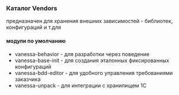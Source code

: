 ### Каталог Vendors

предназначен для хранения внешних зависимостей - библиотек, конфигураций и т.для

#### модули по умолчанию

* vanessa-behavior - для разработки через поведение
* vanessa-base-init - для создания эталонных фиксированных конфигураций
* vanessa-bdd-editor - для удобного управления требованиями заказчика
* vanessa-unpack - для интеграции с хранилищем 1С